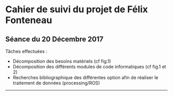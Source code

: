 # Cahier de suivi du projet de Félix Fonteneau
## Séance du 20 Décembre 2017

Tâches effectuées :
- Décomposition des besoins matériels (cf fig.1)
- Décomposition des différents modules de code informatiques (cf fig.1 et 2)
- Recherches bibliographique des différentes option afin de réaliser le traitement de données (processing/ROS) 
<!-- -->
*********************
